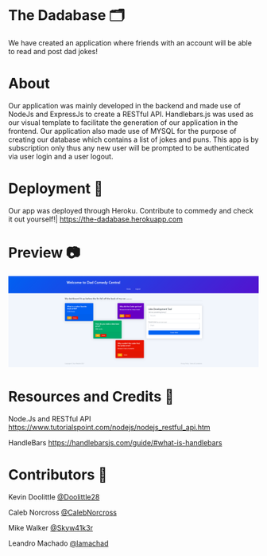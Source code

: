 # The Dadabase 🗂️
We have created an application where friends with an account will be able to read and post dad jokes!

# About
Our application was mainly developed in the backend and made use of NodeJs and ExpressJs to create a RESTful API. Handlebars.js was used as our visual template to facilitate the generation of our application in the frontend. Our application also made use of MYSQL for the purpose of creating our database which contains a list of jokes and puns. This app is by subscription only thus any new user will be prompted to be authenticated via user login and a user logout.

# Deployment 🚀
Our app was deployed through Heroku.
Contribute to commedy and check it out yourself!| https://the-dadabase.herokuapp.com

# Preview 📷
![](images/image.png)

# Resources and Credits 📣
Node.Js and RESTful API https://www.tutorialspoint.com/nodejs/nodejs_restful_api.htm

HandleBars https://handlebarsjs.com/guide/#what-is-handlebars


# Contributors 🤝
Kevin Doolittle <a href= "https://github.com/Doolittle28">@Doolittle28</a> 

Caleb Norcross <a href= "https://github.com/CalebNorcross">@CalebNorcross</a> 

Mike Walker <a href= "https://github.com/Skyw41k3r">@Skyw41k3r</a> 

Leandro Machado <a href= "https://github.com/lamachad">@lamachad</a>
